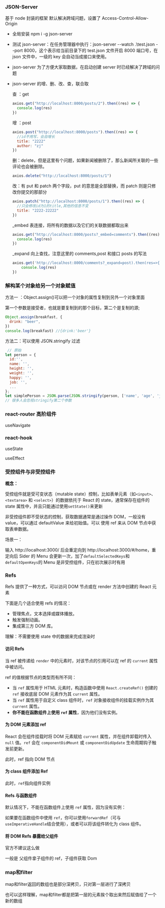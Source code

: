 ### JSON-Server

基于 node 封装的框架
默认解决跨域问题，设置了 Access-Control-Allow-Origin

- 全局安装 npm i -g json-server

- 测试 json-server：在任务管理器中执行：json-server --watch .\test.json --port 8000，这个表示给当前目录下的 test.json 文件开启 8000 端口号，在 json 文件中，一级的 key 会自动当成接口来使用。

- json-server 为了方便大家取数据，在启动创建 server 时已经解决了跨域的问题

- json-server 的增、删、改、查，联合取

  查 ：get

  ```js
  axios.get("http://localhost:8000/posts/2").then((res) => {
    console.log(res)
  })
  ```

  增 ：post

  ```js
  axios.post("http://localhost:8000/posts").then((res) => {
    //id不用写，会自增长
    title: "2222"
    author: "zj"
  })
  ```

  删：delete，但是这里有个问题，如果新闻被删除了，那么新闻所关联的一些评论也会被删除。

  ```js
  axios.delete("http://localhost:8000/posts/1")
  ```

  改：有 put 和 patch 两个字段，put 的意思是全部替换，而 patch 则是只修改你提交的那部分

  ```js
  axios.patch("http://localhost:8000/posts/1").then((res) => {
    //只会修改id为1的title,其他的信息不变
    title: "2222-22222"
  })
  ```

  \_embed 表连接，将所有的数据以及它们的关联数据都取出来

  ```js
  axios.get("http://localhost:8000/posts?_embed=comments").then((res) => {
    console.log(res)
  })
  ```

  \_expand 向上查找，注意这里的 comments,post 和接口 posts 的写法

  ```js
  axios.get('http://localhost:8000/comments?_expand=post).then(res=>{
      console.log(res)
  })
  ```



### 解构某个对象给另一个对象赋值

方法一 ：Object.assign()可以把一个对象的属性复制到另外一个对象里面

第一个参数是接受者，也就是要复制到的那个目标，第二个是复制的源;

```js
Object.assign(breakfast, {
  drink: "beer",
})
console.log(breakfast) //{drink:'beer'}
```

方法二：可以使用 JSON.stringify 过滤

```js
 // 原始
let person = {
  id:'',
  name: '',
  height: '',
  weight: '',
  happy: '',
  job: '',
  ...
};
let simplePerson = JSON.parse(JSON.stringify(person, ['name', 'age', 'job']))
// 很多人会忽视stringify第二个参数
```



### react-router 高阶组件

useNavigate



### react-hook

useState

useEffect



### 受控组件与非受控组件

**概念：**

受控组件就是受可变状态（mutable state）控制，比如表单元素（如`<input>`、 `<textarea>` 和 `<select>`）的数据依托于 React 的 state，通常保存在组件的 state 属性中，并且只能通过使用`setState()`来更新

非受控组件即不受状态的控制，获取数据通常是通过操作 DOM，一般没有 value，可以通过 defaultValue 来给初始值。可以 使用 ref 来从 DOM 节点中获取表单数据。

场景一：

输入 http://localhost:3000/ 后会重定向到 http://localhost:3000/#/home，重定向后 Sider 的 Menu 会更新一次，加了`defaultSelectedKeys`和`defaultOpenKeys`的 Menu 是非受控组件，只在初次展示时有用



### Refs

Refs 提供了一种方式，可以访问 DOM 节点或在 render 方法中创建的 React 元素

下面是几个适合使用 refs 的情况：

- 管理焦点，文本选择或媒体播放。
- 触发强制动画。
- 集成第三方 DOM 库。

理解：不需要使用 state 中的数据来完成渲染时

#### 访问 Refs

当 ref 被传递给 `render` 中的元素时，对该节点的引用可以在 ref 的 `current` 属性中被访问。

ref 的值根据节点的类型而有所不同：

- 当 `ref` 属性用于 HTML 元素时，构造函数中使用 `React.createRef()` 创建的 `ref` 接收底层 DOM 元素作为其 `current` 属性。
- 当 `ref` 属性用于自定义 class 组件时，`ref` 对象接收组件的挂载实例作为其 `current` 属性。
- **你不能在函数组件上使用 `ref` 属性**，因为他们没有实例。

#### 为 DOM 元素添加 ref

React 会在组件挂载时将 DOM 元素赋给 `current` 属性，并在组件卸载时传入 `null` 值。`ref` 会在 `componentDidMount` 或 `componentDidUpdate` 生命周期钩子触发前更新。

此时，ref 指向 DOM 节点

#### 为 class 组件添加 Ref

此时，`ref`指向组件实例

#### Refs 与函数组件

默认情况下，不能在函数组件上使用 `ref` 属性，因为没有实例：

如果要在函数组件中使用 `ref`，你可以使用`forwardRef`（可与`useImperativeHandle`结合使用），或者可以将该组件转化为 class 组件。

#### 将 DOM Refs 暴露给父组件

官方不建议这么做

一般是 父组件拿子组件的 ref，子组件获取 Dom



### map和filter

map和filter返回的数组也是部分深拷贝，只对第一层进行了深拷贝

也可以这样理解，map和filter都是把第一层的元素挨个取出来然后赋值给了一个新的数组
